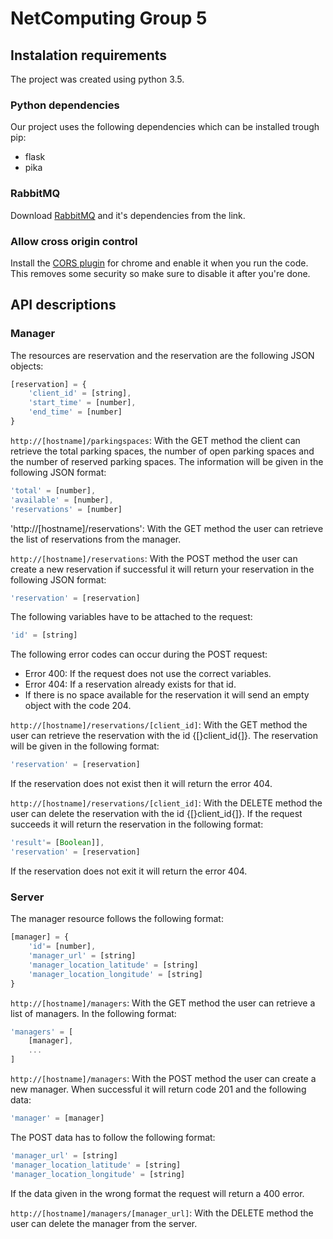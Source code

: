 
# NetComputing Group 5
## Instalation requirements
The project was created using python 3.5.

### Python dependencies
Our project uses the following dependencies which can be installed trough pip:
* flask
* pika

### RabbitMQ
Download [RabbitMQ](https://www.rabbitmq.com/) and it's dependencies from the link.

### Allow cross origin control
Install the [CORS plugin](https://chrome.google.com/webstore/detail/allow-control-allow-origi/nlfbmbojpeacfghkpbjhddihlkkiljbi?hl=en) for chrome and enable it when you run the code. This removes some security so make sure to disable it after you're done.

## API descriptions
### Manager

The resources are reservation and the reservation are the following JSON objects:
```javascript
[reservation] = {
    'client_id' = [string],
    'start_time' = [number],
    'end_time' = [number]
}
```

`http://[hostname]/parkingspaces`: With the GET method the client can retrieve the total parking spaces, the number of open parking spaces and the number of reserved parking spaces. The information will be given in the following JSON format:
```javascript
'total' = [number],
'available' = [number],
'reservations' = [number]
```

'http://[hostname]/reservations': With the GET method the user can retrieve the list of reservations from the manager.

`http://[hostname]/reservations`: With the POST method the user can create a new reservation if successful it will return your reservation in the following JSON format:
```javascript
'reservation' = [reservation]
```
The following variables have to be attached to the request:
```javascript
'id' = [string]
```
The following error codes can occur during the POST request:
* Error 400: If the request does not use the correct variables.
* Error 404: If a reservation already exists for that id.
* If there is no space available for the reservation it will send an empty object with the code 204.

`http://[hostname]/reservations/[client_id]`: With the GET method the user can retrieve the reservation with the id {[}client\_id{]}. The reservation will be given in the following format:
```javascript
'reservation' = [reservation]
```
If the reservation does not exist then it will return the error 404.

`http://[hostname]/reservations/[client_id]`: With the DELETE method the user can delete the reservation with the id {[}client\_id{]}. If the request succeeds it will return the reservation in the following format:
```javascript
'result'= [Boolean]],
'reservation' = [reservation]
```
If the reservation does not exit it will return the error 404.

### Server
The manager resource follows the following format:
```javascript
[manager] = {
    'id'= [number],
    'manager_url' = [string]
    'manager_location_latitude' = [string]
    'manager_location_longitude' = [string]
}
```

`http://[hostname]/managers`: With the GET method the user can retrieve a list of managers. In the following format:
```javascript
'managers' = [
    [manager],
    ...
]
```

`http://[hostname]/managers`: With the POST method the user can create a new manager. When successful it will return code 201 and the following data:
```javascript
'manager' = [manager]
```
The POST data has to follow the following format:
```javascript
'manager_url' = [string]
'manager_location_latitude' = [string]
'manager_location_longitude' = [string]
```
If the data given in the wrong format the request will return a 400 error.

`http://[hostname]/managers/[manager_url]`: With the DELETE method the user can delete the manager from the server.
